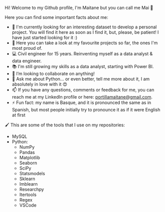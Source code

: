 Hi! Welcome to my Github profile, I'm Maitane but you can call me Mai 🙂

Here you can find some important facts about me:  
  - 🔧 I'm currently looking for an interesting dataset to develop a personal project. You will find it here as soon as I find it, but, please, be patient! I have just started looking for it :)  
  - 🔗 Here you can take a look at my favourite projects so far, the ones I'm most proud of.  
  - 💻 Civil engineer for 15 years. Reinventing myself as a data analyst & data engineer.  
  - 📚 I'm still growing my skills as a data analyst, starting with Power BI.  
  - 👯 I’m looking to collaborate on anything!  
  - 💬 Ask me about Python... or even better, tell me more about it, I am absolutely in love with it 😍  
  - 📫 If you have any questions, comments or feedback for me, you can reach me at my LinkedIn profile or here: [portillamaitane@gmail.com](mailto:portillamaitane@gmail.com).
  - ⚡ Fun fact: my name is Basque, and it is pronounced the same as in Spanish, but most people initially try to pronounce it as if it were English at first  

🖌 This are some of the tools that I use on my repositories:  
  - MySQL  
  - Python:  
      - NumPy  
      - Pandas  
      - Matplotlib  
      - Seaborn  
      - SciPy  
      - Statsmodels  
      - Sklearn  
      - Imblearn  
      - Researchpy  
      - Itertools  
      - Regex  
      - VSCode  
